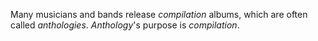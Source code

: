 Many musicians and bands release _compilation_ albums, which are often called
_anthologies_. _Anthology_'s purpose is _compilation_.

